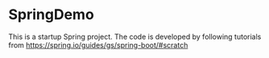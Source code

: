 # SpringDemo
This is a startup Spring project. 
The code is developed by following tutorials from https://spring.io/guides/gs/spring-boot/#scratch
